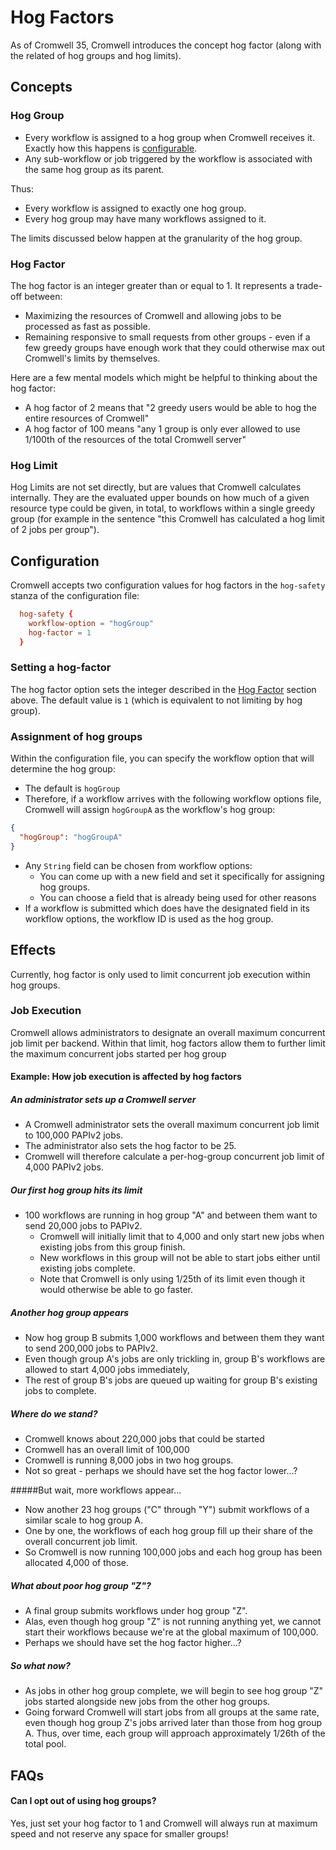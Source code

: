 # Hog Factors

As of Cromwell 35, Cromwell introduces the concept hog factor (along with the related of hog groups and hog limits).

## Concepts

### Hog Group

- Every workflow is assigned to a hog group when Cromwell receives it. Exactly how this happens is [configurable](#configuration).
- Any sub-workflow or job triggered by the workflow is associated with the same hog group as its parent.

Thus:

- Every workflow is assigned to exactly one hog group.
- Every hog group may have many workflows assigned to it.

The limits discussed below happen at the granularity of the hog group.

### Hog Factor

The hog factor is an integer greater than or equal to 1. It represents a trade-off between: 

- Maximizing the resources of Cromwell and allowing jobs to be processed as fast as possible.
- Remaining responsive to small requests from other groups - even if a few greedy groups have enough work that they 
could otherwise max out Cromwell's limits by themselves.

Here are a few mental models which might be helpful to thinking about the hog factor:

- A hog factor of 2 means that "2 greedy users would be able to hog the entire resources of Cromwell" 
- A hog factor of 100 means "any 1 group is only ever allowed to use 1/100th of the resources of the total Cromwell server"

### Hog Limit

Hog Limits are not set directly, but are values that Cromwell calculates internally. 
They are the evaluated upper bounds on how much of a given resource type could be given, in total, to workflows within 
a single greedy group (for example in the sentence "this Cromwell has calculated a hog limit of 2 jobs per group"). 

## Configuration

Cromwell accepts two configuration values for hog factors in the `hog-safety` stanza of the configuration file:
```conf
  hog-safety {
    workflow-option = "hogGroup"
    hog-factor = 1
  }
```

### Setting a hog-factor

The hog factor option sets the integer described in the [Hog Factor](#hog-factor) section above.
The default value is `1` (which is equivalent to not limiting by hog group). 

### Assignment of hog groups

Within the configuration file, you can specify the workflow option that will determine the hog group:

- The default is `hogGroup`
- Therefore, if a workflow arrives with the following workflow options file, Cromwell will assign `hogGroupA` as the
workflow's hog group:
```json
{
  "hogGroup": "hogGroupA"
}
```

- Any `String` field can be chosen from workflow options:
    + You can come up with a new field and set it specifically for assigning hog groups.
    + You can choose a field that is already being used for other reasons
- If a workflow is submitted which does have the designated field in its workflow options, the workflow ID is used as
the hog group. 

## Effects

Currently, hog factor is only used to limit concurrent job execution within hog groups.

### Job Execution

Cromwell allows administrators to designate an overall maximum concurrent job limit per backend. 
Within that limit, hog factors allow them to further limit the maximum concurrent jobs started per hog group

#### Example: How job execution is affected by hog factors

##### An administrator sets up a Cromwell server

- A Cromwell administrator sets the overall maximum concurrent job limit to 100,000 PAPIv2 jobs.
- The administrator also sets the hog factor to be 25.
- Cromwell will therefore calculate a per-hog-group concurrent job limit of 4,000 PAPIv2 jobs.

##### Our first hog group hits its limit

- 100 workflows are running in hog group "A" and between them want to send 20,000 jobs to PAPIv2. 
  + Cromwell will initially limit that to 4,000 and only start new jobs when existing jobs from this group finish.
  + New workflows in this group will not be able to start jobs either until existing jobs complete.
  + Note that Cromwell is only using 1/25th of its limit even though it would otherwise be able to go faster.

##### Another hog group appears

- Now hog group B submits 1,000 workflows and between them they want to send 200,000 jobs to PAPIv2.
- Even though group A's jobs are only trickling in, group B's workflows are allowed to start 4,000 jobs immediately,
- The rest of group B's jobs are queued up waiting for group B's existing jobs to complete.

##### Where do we stand?

- Cromwell knows about 220,000 jobs that could be started
- Cromwell has an overall limit of 100,000
- Cromwell is running 8,000 jobs in two hog groups.
- Not so great - perhaps we should have set the hog factor lower...?

#####But wait, more workflows appear...

- Now another 23 hog groups ("C" through "Y") submit workflows of a similar scale to hog group A.
- One by one, the workflows of each hog group fill up their share of the overall concurrent job limit.
- So Cromwell is now running 100,000 jobs and each hog group has been allocated 4,000 of those.

##### What about poor hog group "Z"?

- A final group submits workflows under hog group "Z".
- Alas, even though hog group "Z" is not running anything yet, we cannot start their workflows because we're 
at the global maximum of 100,000.
- Perhaps we should have set the hog factor higher...?

##### So what now?

- As jobs in other hog group complete, we will begin to see hog group "Z" jobs started alongside new jobs from the 
other hog groups.
- Going forward Cromwell will start jobs from all groups at the same rate, even though hog group Z's jobs arrived
later than those from hog group A. Thus, over time, each group will approach approximately 1/26th of the total pool.
  
## FAQs

#### Can I opt out of using hog groups?

Yes, just set your hog factor to 1 and Cromwell will always run at maximum speed and not reserve any space for smaller
groups!


